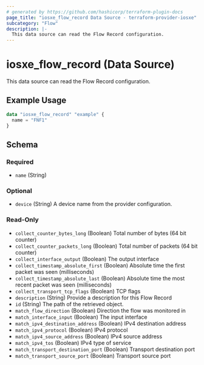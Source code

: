 ```yaml
---
# generated by https://github.com/hashicorp/terraform-plugin-docs
page_title: "iosxe_flow_record Data Source - terraform-provider-iosxe"
subcategory: "Flow"
description: |-
  This data source can read the Flow Record configuration.
---
```


# iosxe_flow_record (Data Source)

This data source can read the Flow Record configuration.

## Example Usage

```terraform
data "iosxe_flow_record" "example" {
  name = "FNF1"
}
```

<!-- schema generated by tfplugindocs -->
## Schema

### Required

- `name` (String)

### Optional

- `device` (String) A device name from the provider configuration.

### Read-Only

- `collect_counter_bytes_long` (Boolean) Total number of bytes (64 bit counter)
- `collect_counter_packets_long` (Boolean) Total number of packets (64 bit counter)
- `collect_interface_output` (Boolean) The output interface
- `collect_timestamp_absolute_first` (Boolean) Absolute time the first packet was seen (milliseconds)
- `collect_timestamp_absolute_last` (Boolean) Absolute time the most recent packet was seen (milliseconds)
- `collect_transport_tcp_flags` (Boolean) TCP flags
- `description` (String) Provide a description for this Flow Record
- `id` (String) The path of the retrieved object.
- `match_flow_direction` (Boolean) Direction the flow was monitored in
- `match_interface_input` (Boolean) The input interface
- `match_ipv4_destination_address` (Boolean) IPv4 destination address
- `match_ipv4_protocol` (Boolean) IPv4 protocol
- `match_ipv4_source_address` (Boolean) IPv4 source address
- `match_ipv4_tos` (Boolean) IPv4 type of service
- `match_transport_destination_port` (Boolean) Transport destination port
- `match_transport_source_port` (Boolean) Transport source port
